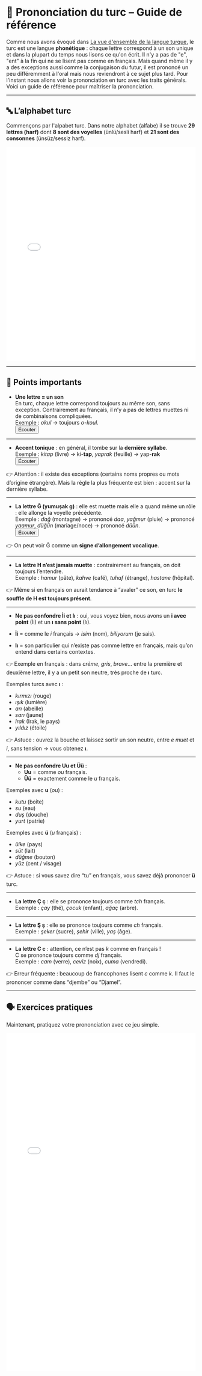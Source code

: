 # 📖 Prononciation du turc – Guide de référence

Comme nous avons évoqué dans [La vue d'ensemble de la langue turque](dersler/vue_densemble), le turc est une langue **phonétique** : chaque lettre correspond à un son unique et dans la plupart du temps nous lisons ce qu'on écrit. Il n'y a pas de "e", "ent" à la fin qui ne se lisent pas comme en français. Mais quand même il y a des exceptions aussi comme la conjugaison du futur, il est prononcé un peu différemment à l'oral mais nous reviendront à ce sujet plus tard. Pour l'instant nous allons voir la prononciation en turc avec les traits générals.
Voici un guide de référence pour maîtriser la prononciation.  

---

## 🔤 L’alphabet turc

Commençons par l'alpabet turc. Dans notre alphabet (alfabe) il se trouve **29 lettres (harf)** dont **8 sont des voyelles** (ünlü/sesli harf) et **21 sont des consonnes** (ünsüz/sessiz harf).


<iframe src="h5p/alphabet.html" style="width: 100%; height: 570px; border: none; display: block;" scrolling="no" frameborder="0" allowfullscreen ></iframe>


---

## 🎯 Points importants

- **Une lettre = un son**  
  En turc, chaque lettre correspond toujours au même son, sans exception. Contrairement au français, il n’y a pas de lettres muettes ni de combinaisons compliquées.  
  Exemple : *okul* → toujours *o-koul*.  
  <button onclick="(()=>{let u=new SpeechSynthesisUtterance('okul');u.lang='tr-TR';speechSynthesis.speak(u);})()">Écouter</button>  

---

- **Accent tonique** : en général, il tombe sur la **dernière syllabe**.  
  Exemple : *kitap* (livre) → ki-**tap**, *yaprak* (feuille) → yap-**rak**  
  <button onclick="(()=>{let u=new SpeechSynthesisUtterance('kitap');u.lang='tr-TR';speechSynthesis.speak(u);})()">Écouter</button>  

👉 Attention : il existe des exceptions (certains noms propres ou mots d’origine étrangère). Mais la règle la plus fréquente est bien : accent sur la dernière syllabe.  

---

- **La lettre Ğ (yumuşak g)** : elle est muette mais elle a quand même un rôle : elle allonge la voyelle précédente.  
  Exemple : *dağ* (montagne) → prononcé *daa*, *yağmur* (pluie) → prononcé *yaamur*, *düğün* (mariage/noce) → prononcé *düün*.  
  <button onclick="(()=>{let u=new SpeechSynthesisUtterance('dağ');u.lang='tr-TR';speechSynthesis.speak(u);})()">Écouter</button>  

👉 On peut voir Ğ comme un **signe d’allongement vocalique**.  

---

- **La lettre H n’est jamais muette** : contrairement au français, on doit toujours l’entendre.  
  Exemple : *hamur* (pâte), *kahve* (café), *tuhaf* (étrange), *hastane* (hôpital).  

👉 Même si en français on aurait tendance à “avaler” ce son, en turc **le souffle de H est toujours présent**.  

---

- **Ne pas confondre İi et Iı** : oui, vous voyez bien, nous avons un **i avec point** (İi) et un **ı sans point** (Iı).  

- **İi** = comme le *i* français → *isim* (nom), *biliyorum* (je sais).  
- **Iı** = son particulier qui n’existe pas comme lettre en français, mais qu’on entend dans certains contextes.  

👉 Exemple en français : dans *crème*, *gris*, *brave*… entre la première et deuxième lettre, il y a un petit son neutre, très proche de **ı** turc.  

Exemples turcs avec **ı** :  
- *kırmızı* (rouge)  
- *ışık* (lumière)  
- *arı* (abeille)  
- *sarı* (jaune)  
- *Irak* (Irak, le pays)  
- *yıldız* (étoile)  

👉 Astuce : ouvrez la bouche et laissez sortir un son neutre, entre *e muet* et *i*, sans tension → vous obtenez **ı**.  

---

- **Ne pas confondre Uu et Üü** :  
  - **Uu** = comme *ou* français.  
  - **Üü** = exactement comme le *u* français.  

Exemples avec **u** (*ou*) :  
- *kutu* (boîte)  
- *su* (eau)  
- *duş* (douche)  
- *yurt* (patrie)  

Exemples avec **ü** (*u* français) :  
- *ülke* (pays)  
- *süt* (lait)  
- *düğme* (bouton)  
- *yüz* (cent / visage)  

👉 Astuce : si vous savez dire “tu” en français, vous savez déjà prononcer **ü** turc.  

---

- **La lettre Ç ç** : elle se prononce toujours comme *tch* français.  
  Exemple : *çay* (thé), *çocuk* (enfant), *ağaç* (arbre).  

---

- **La lettre Ş ş** : elle se prononce toujours comme *ch* français.  
  Exemple : *şeker* (sucre), *şehir* (ville), *yaş* (âge).  

---

- **La lettre C c** : attention, ce n’est pas *k* comme en français !  
  C se prononce toujours comme *dj* français.  
  Exemple : *cam* (verre), *ceviz* (noix), *cuma* (vendredi).  

👉 Erreur fréquente : beaucoup de francophones lisent *c* comme *k*. Il faut le prononcer comme dans “djembe” ou “Djamel”.  

---

## 🗣️ Exercices pratiques

Maintenant, pratiquez votre prononciation avec ce jeu simple.

<iframe src="h5p/Telaffuz.html" style="width: 100%; height: 900px; border: none; display: block;" scrolling="no" frameborder="0" allowfullscreen ></iframe>
